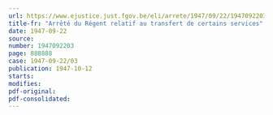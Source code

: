 ```yaml
---
url: https://www.ejustice.just.fgov.be/eli/arrete/1947/09/22/1947092203/justel
title-fr: "Arrêté du Régent relatif au transfert de certains services"
date: 1947-09-22
source:
number: 1947092203
page: 888888
case: 1947-09-22/03
publication: 1947-10-12
starts:
modifies:
pdf-original:
pdf-consolidated:
---
```



